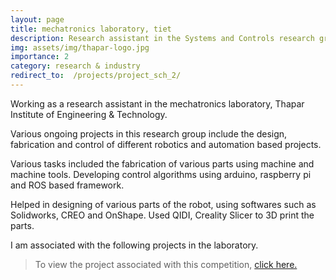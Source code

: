 ```yaml
---
layout: page
title: mechatronics laboratory, tiet
description: Research assistant in the Systems and Controls research group at Thapar Institute.
img: assets/img/thapar-logo.jpg
importance: 2
category: research & industry
redirect_to:  /projects/project_sch_2/
---
```


Working as a research assistant in the mechatronics laboratory, Thapar Institute of Engineering & Technology.

Various ongoing projects in this research group include the design, fabrication and control of different robotics and automation based projects.

Various tasks included the fabrication of various parts using machine and machine tools.
Developing control algorithms using arduino, raspberry pi and ROS based framework.

Helped in designing of various parts of the robot, using softwares such as Solidworks, CREO and OnShape. Used QIDI, Creality Slicer to 3D print the parts.

I am associated with the following projects in the laboratory.

> To view the project associated with this competition, <a href="{{ page.redirect_to }}">click here.</a>
